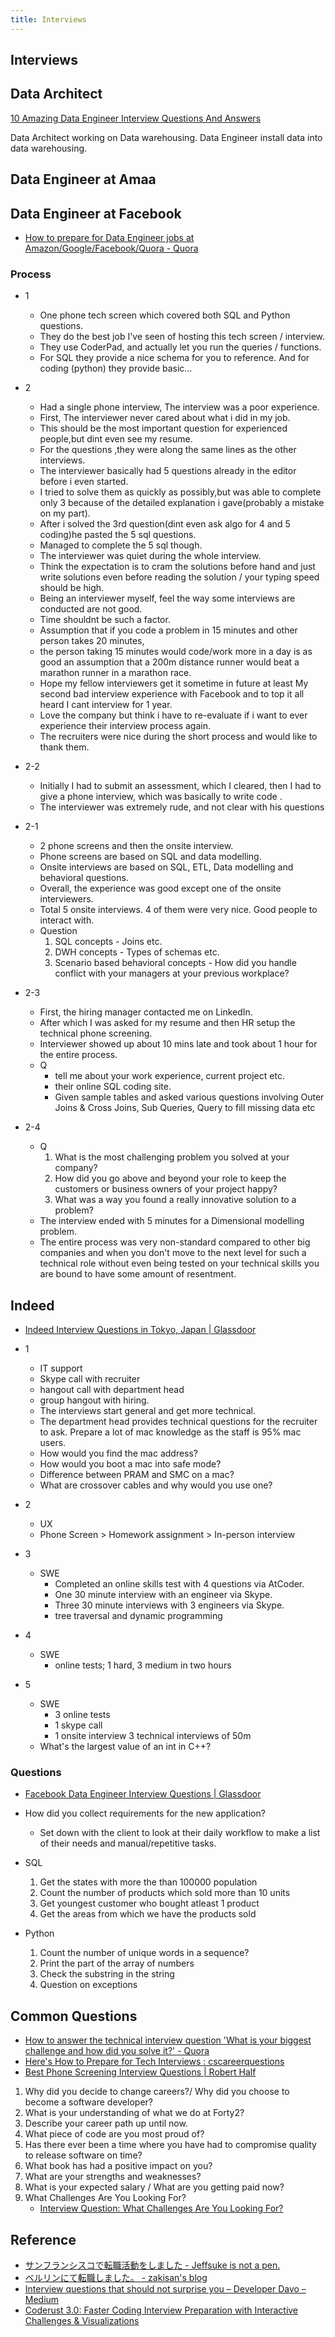 ```yaml
---
title: Interviews
---
```


## Interviews

## Data Architect
[10 Amazing Data Engineer Interview Questions And Answers](https://www.educba.com/data-engineer-interview-questions/)

Data Architect working on Data warehousing.
Data Engineer install data into data warehousing.

## Data Engineer at Amaa

## Data Engineer at Facebook
* [How to prepare for Data Engineer jobs at Amazon/Google/Facebook/Quora \- Quora](https://www.quora.com/How-do-I-prepare-for-Data-Engineer-jobs-at-Amazon-Google-Facebook-Quora)


### Process
* 1
    * One phone tech screen which covered both SQL and Python questions.
    * They do the best job I've seen of hosting this tech screen / interview.
    * They use CoderPad, and actually let you run the queries / functions.
    * For SQL they provide a nice schema for you to reference. And for coding (python) they provide basic… 

* 2
    * Had a single phone interview, The interview was a poor experience.
    * First, The interviewer never cared about what i did in my job.
    * This should be the most important question for experienced people,but dint even see my resume.
    * For the questions ,they were along the same lines as the other interviews.
    * The interviewer basically had 5 questions already in the editor before i even started.
    * I tried to solve them as quickly as possibly,but was able to complete only 3 because of the detailed explanation i gave(probably a mistake on my part).
    * After i solved the 3rd question(dint even ask algo for 4 and 5 coding)he pasted the 5 sql questions.
    * Managed to complete the 5 sql though.
    * The interviewer was quiet during the whole interview.
    * Think the expectation is to cram the solutions before hand and just write solutions even before reading the solution / your typing speed should be high.
    * Being an interviewer myself, feel the way some interviews are conducted are not good.
    * Time shouldnt be such a factor.
    * Assumption that if you code a problem in 15 minutes and other person takes 20 minutes,
    * the person taking 15 minutes would code/work more in a day is as good an assumption that a 200m distance runner would beat a marathon runner in a marathon race.
    * Hope my fellow interviewers get it sometime in future at least My second bad interview experience with Facebook and to top it all heard I cant interview for 1 year.
    * Love the company but think i have to re-evaluate if i want to ever experience their interview process again.
    * The recruiters were nice during the short process and would like to thank them.


* 2-2
    * Initially I had to submit an assessment, which I cleared, then I had to give a phone interview, which was basically to write code .
    * The interviewer was extremely rude, and not clear with his questions
* 2-1
    * 2 phone screens and then the onsite interview.
    * Phone screens are based on SQL and data modelling.
    * Onsite interviews are based on SQL, ETL, Data modelling and behavioral questions.
    * Overall, the experience was good except one of the onsite interviewers.
    * Total 5 onsite interviews. 4 of them were very nice. Good people to interact with.
    * Question
        1. SQL concepts - Joins etc.
        2. DWH concepts - Types of schemas etc.
        3. Scenario based behavioral concepts - How did you handle conflict with your managers at your previous workplace?  
* 2-3
    * First, the hiring manager contacted me on LinkedIn.
    * After which I was asked for my resume and then HR setup the technical phone screening.
    * Interviewer showed up about 10 mins late and took about 1 hour for the entire process.
    * Q
        * tell me about your work experience, current project etc.
        * their online SQL coding site.
        * Given sample tables and asked various questions involving Outer Joins & Cross Joins, Sub Queries, Query to fill missing data etc  
* 2-4
    * Q
        1. What is the most challenging problem you solved at your company?
        2. How did you go above and beyond your role to keep the customers or business owners of your project happy?
        3. What was a way you found a really innovative solution to a problem?  
    * The interview ended with 5 minutes for a Dimensional modelling problem.
    * The entire process was very non-standard compared to other big companies and when you don't move to the next level for such a technical role without even being tested on your technical skills you are bound to have some amount of resentment.


## Indeed
* [Indeed Interview Questions in Tokyo, Japan | Glassdoor](https://www.glassdoor.com/Interview/Indeed-Tokyo-Interview-Questions-EI_IE100561.0,6_IL.7,12_IM1071.htm?sort.sortType=RD&sort.ascending=false)


* 1
    * IT support
    * Skype call with recruiter
    * hangout call with department head
    * group hangout with hiring.
    * The interviews start general and get more technical.
    * The department head provides technical questions for the recruiter to ask. Prepare a lot of mac knowledge as the staff is 95% mac users.
    * How would you find the mac address?  
    * How would you boot a mac into safe mode? 
    * Difference between PRAM and SMC on a mac?  
    * What are crossover cables and why would you use one?  
* 2
    * UX
    * Phone Screen > Homework assignment > In-person interview
* 3
    * SWE
        * Completed an online skills test with 4 questions via AtCoder.
        * One 30 minute interview with an engineer via Skype.
        * Three 30 minute interviews with 3 engineers via Skype.
        * tree traversal and dynamic programming
* 4
    * SWE
        * online tests; 1 hard, 3 medium in two hours
* 5
    * SWE
        * 3 online tests
        * 1 skype call
        * 1 onsite interview 3 technical interviews of 50m
    * What's the largest value of an int in C++?  


### Questions
* [Facebook Data Engineer Interview Questions \| Glassdoor](https://www.glassdoor.com/Interview/Facebook-Data-Engineer-Interview-Questions-EI_IE40772.0,8_KO9,22.htm)

* How did you collect requirements for the new application?
    * Set down with the client to look at their daily workflow to make a list of their needs and manual/repetitive tasks.
* SQL
    1. Get the states with more the than 100000 population
    2. Count the number of products which sold more than 10 units
    3. Get youngest customer who bought atleast 1 product
    4. Get the areas from which we have the products sold
* Python
    1. Count the number of unique words in a sequence?
    2. Print the part of the array of numbers
    3. Check the substring in the string
    4. Question on exceptions  


## Common Questions
* [How to answer the technical interview question 'What is your biggest challenge and how did you solve it?' - Quora](https://www.quora.com/How-do-you-answer-the-technical-interview-question-What-is-your-biggest-challenge-and-how-did-you-solve-it)
* [Here's How to Prepare for Tech Interviews : cscareerquestions](https://www.reddit.com/r/cscareerquestions/comments/1jov24/heres_how_to_prepare_for_tech_interviews/)
* [Best Phone Screening Interview Questions \| Robert Half](https://www.roberthalf.com/blog/how-to-interview-candidates/the-best-phone-screen-interview-questions)

1. Why did you decide to change careers?/ Why did you choose to become a software developer?
2. What is your understanding of what we do at Forty2?
3. Describe your career path up until now. 
4. What piece of code are you most proud of?
5. Has there ever been a time where you have had to compromise quality to release software on time?
6. What book has had a positive impact on you? 
7. What are your strengths and weaknesses? 
8. What is your expected salary / What are you getting paid now?
9. What Challenges Are You Looking For?
    * [Interview Question: What Challenges Are You Looking For?](https://www.thebalancecareers.com/what-challenges-looking-for-2061250)

## Reference
* [サンフランシスコで転職活動をしました - Jeffsuke is not a pen.](http://jeffsuke.hatenablog.com/entry/2017/04/30/062502)
* [ベルリンにて転職しました。 - zakisan's blog](http://kenzan100.hatenadiary.jp/entry/2016/12/01/044603)
* [Interview questions that should not surprise you – Developer Davo – Medium](https://medium.com/@developerdavo/interview-questions-that-should-not-surprise-you-2ffed3f7d1b6)
* [Coderust 3.0: Faster Coding Interview Preparation with Interactive Challenges & Visualizations](https://www.educative.io/collection/5642554087309312/5679846214598656)
